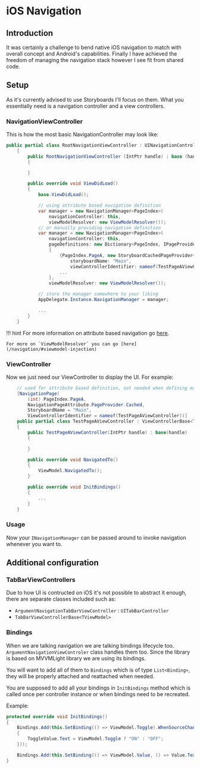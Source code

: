 # iOS Navigation

## Introduction

It was certainly a challenge to bend native iOS navigation to match with overall concept and Android's capabilities. Finally I have achieved the freedom of managing the navigation stack however I see fit from shared code.

## Setup

As it's currently advised to use Storyboards I'll focus on them. What you essentially need is a navigation controller and a view controllers.

### NavigationViewController

This is how the most basic NavigationController may look like:

```cs
public partial class RootNavigationViewController : UINavigationController
    {
        public RootNavigationViewController (IntPtr handle) : base (handle)
        {

        }

        public override void ViewDidLoad()
        {
            base.ViewDidLoad();

            // using attribute based navigation definition
            var manager = new NavigationManager<PageIndex>(
                navigationController: this,
                viewModelResolver: new ViewModelResolver());
            // or manually providing navigation definition
            var manager = new NavigationManager<PageIndex>(
                navigationController: this,
                pageDefinitions: new Dictionary<PageIndex, IPageProvider<INavigationPage>>
                {
                    {PageIndex.PageA, new StoryboardCachedPageProvider<TestPageAViewController>(
                        storyboardName: "Main",
                        viewControllerIdentifier: nameof(TestPageAViewController))},
                    ...
                },
                viewModelResolver: new ViewModelResolver());

            // store the manager somewhere to your liking   
            AppDelegate.Instance.NavigationManager = manager;

            ...
        }
    }
```

!!! hint
    For more information on attribute based navigation go [here](/navigation/#attribute-based-navigation).

    For more on `ViewModelResolver` you can go [here](/navigation/#viewmodel-injection)

### ViewController

Now we just need our ViewController to display the UI. For example:

```cs
    // used for attribute based definition, not needed when defining manually
    [NavigationPage(
        (int) PageIndex.PageA,
        NavigationPageAttribute.PageProvider.Cached,
        StoryboardName = "Main",
        ViewControllerIdentifier = nameof(TestPageAViewController))]
    public partial class TestPageAViewController : ViewControllerBase<TestViewModelA>
    {
        public TestPageAViewController(IntPtr handle) : base(handle)
        {

        }

        public override void NavigatedTo()
        {
            ViewModel.NavigatedTo();
        }

        public override void InitBindings()
        {
            ...
        }
    }
```

### Usage

Now your `INavigationManager` can be passed around to invoke navigation whenever you want to.

## Additional configuration

### TabBarViewControllers

Due to how UI is contructed on iOS it's not possible to abstract it enough, there are separate classes included such as:

* `ArgumentNavigationTabBarViewController` : `UITabBarController`
* `TabBarViewControllerBase<TViewModel>`

### Bindings

When we are talking navigation we are talking bindings lifecycle too. `ArgumentNavigationViewControler` class handles them too. Since the library is based on MVVMLight library we are using its bindings. 

You will want to add all of them to `Bindings` which is of type `List<Binding>`, they will be properly attached and reattached when needed.

You are supposed to add all your bindings in `InitBindings` method which is called once per controller instance or when bindings need to be recreated.

Example:
```cs
protected override void InitBindings()
{
    Bindings.Add(this.SetBinding(() => ViewModel.Toggle).WhenSourceChanges(() =>
    {
        ToggleValue.Text = ViewModel.Toggle ? "ON" : "OFF";
    }));

    Bindings.Add(this.SetBinding(() => ViewModel.Value, () => Value.Text));
}
```
